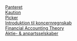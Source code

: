 [Panteret](https://johnslim13.github.io/Panteret%2025mb.pdf) <br/>
[Kaution](https://johnslim13.github.io/Kaution_compressed.pdf) <br/>
[Picker](https://johnslim13.github.io/Picker.pdf) <br/>
[Introduktion til koncernregnskab](https://johnslim13.github.io/introduktion%20til%20koncernregnskab.pdf) <br/>
[Financial Accounting Theory](https://johnslim13.github.io/Financial%20acounting%20theory%207th.pdf) <br/>
[Aktie- & anpartsselskaber](https://johnslim13.github.io/Aktie-%20og%20anpartsselskabsret_11zon.pdf) <br/>
